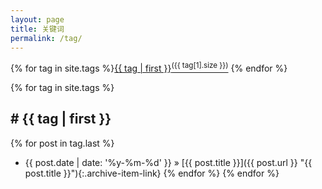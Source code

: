 ```yaml
---
layout: page
title: 关键词
permalink: /tag/
---
```

{% for tag in site.tags %}<a href="#{{ tag | first }}">{{ tag | first }}<sup>({{ tag[1].size }})</sup></a> {% endfor %}

{% for tag in site.tags %}
<h2><a name="{{ tag | first }}"># {{ tag | first }}</a></h2>

{% for post in tag.last %}
* {{ post.date | date: '%y-%m-%d' }} &raquo; [{{ post.title }}]({{ post.url }} "{{ post.title }}"){:.archive-item-link}
{% endfor %}
{% endfor %}
